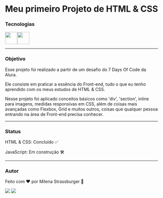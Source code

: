 # Meu primeiro Projeto de HTML & CSS

### Tecnologias

<img src="https://cdn.jsdelivr.net/gh/devicons/devicon/icons/html5/html5-original.svg" width="40" height="40"/><img src="https://cdn.jsdelivr.net/gh/devicons/devicon/icons/css3/css3-original.svg" width="40" height="40"/>

---


### Objetivo

<p>Esse projeto foi realizado a partir de um desafio do 7 Days Of Code da Alura.</p> 
<p>Ele consiste em praticar a essência do Front-end, tudo o que eu tenho aprendido com os meus estudos de HTML & CSS.</p>
<p>Nesse projeto foi aplicado conceitos básicos como 'div', 'section', inline para imagens, medidas responsivas em CSS, além de coisas mais avançadas como Flexbox, Grid e muitos outros, 
coisas que qualquer pessoa entrando na área de Front-end precisa conhecer.</p>

---

### Status

<p>HTML & CSS: Concluído ✅</p>
<p>JavaScript: Em construção 🛠️</p>

---

### Autor

Feito com ❤️ por Milena Strassburger 🤘

<div>
<a href="https://instagram.com/miistrass" target="_blank"><img src="https://img.shields.io/badge/-Instagram-%23E4405F?style=for-the-badge&logo=instagram&logoColor=white" target="_blank"></a>
<a href="https://www.linkedin.com/in/milena-strassburger" target="_blank"><img src="https://img.shields.io/badge/-LinkedIn-%230077B5?style=for-the-badge&logo=linkedin&logoColor=white" target="_blank"></a>   
</div>
